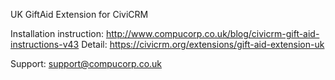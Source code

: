 UK GiftAid Extension for CiviCRM

Installation instruction: http://www.compucorp.co.uk/blog/civicrm-gift-aid-instructions-v43
Detail: https://civicrm.org/extensions/gift-aid-extension-uk

Support: support@compucorp.co.uk

